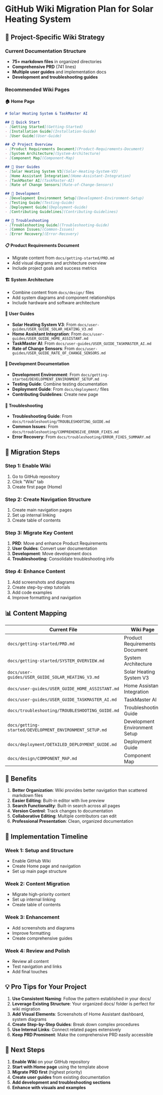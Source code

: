 # GitHub Wiki Migration Plan for Solar Heating System

## 🎯 Project-Specific Wiki Strategy

### Current Documentation Structure
- **75+ markdown files** in organized directories
- **Comprehensive PRD** (741 lines)
- **Multiple user guides** and implementation docs
- **Development and troubleshooting guides**

### Recommended Wiki Pages

#### 🏠 **Home Page**
```markdown
# Solar Heating System & TaskMaster AI

## 🚀 Quick Start
- [Getting Started](Getting-Started)
- [Installation Guide](Installation-Guide)
- [User Guide](User-Guide)

## 📋 Project Overview
- [Product Requirements Document](Product-Requirements-Document)
- [System Architecture](System-Architecture)
- [Component Map](Component-Map)

## 📖 User Guides
- [Solar Heating System V3](Solar-Heating-System-V3)
- [Home Assistant Integration](Home-Assistant-Integration)
- [TaskMaster AI](TaskMaster-AI)
- [Rate of Change Sensors](Rate-of-Change-Sensors)

## 🔧 Development
- [Development Environment Setup](Development-Environment-Setup)
- [Testing Guide](Testing-Guide)
- [Deployment Guide](Deployment-Guide)
- [Contributing Guidelines](Contributing-Guidelines)

## 🐛 Troubleshooting
- [Troubleshooting Guide](Troubleshooting-Guide)
- [Common Issues](Common-Issues)
- [Error Recovery](Error-Recovery)
```

#### 📋 **Product Requirements Document**
- Migrate content from `docs/getting-started/PRD.md`
- Add visual diagrams and architecture overview
- Include project goals and success metrics

#### 🏗️ **System Architecture**
- Combine content from `docs/design/` files
- Add system diagrams and component relationships
- Include hardware and software architecture

#### 📖 **User Guides**
- **Solar Heating System V3**: From `docs/user-guides/USER_GUIDE_SOLAR_HEATING_V3.md`
- **Home Assistant Integration**: From `docs/user-guides/USER_GUIDE_HOME_ASSISTANT.md`
- **TaskMaster AI**: From `docs/user-guides/USER_GUIDE_TASKMASTER_AI.md`
- **Rate of Change Sensors**: From `docs/user-guides/USER_GUIDE_RATE_OF_CHANGE_SENSORS.md`

#### 🔧 **Development Documentation**
- **Development Environment**: From `docs/getting-started/DEVELOPMENT_ENVIRONMENT_SETUP.md`
- **Testing Guide**: Combine testing documentation
- **Deployment Guide**: From `docs/deployment/` files
- **Contributing Guidelines**: Create new page

#### 🐛 **Troubleshooting**
- **Troubleshooting Guide**: From `docs/troubleshooting/TROUBLESHOOTING_GUIDE.md`
- **Common Issues**: From `docs/troubleshooting/COMPREHENSIVE_ERROR_FIXES.md`
- **Error Recovery**: From `docs/troubleshooting/ERROR_FIXES_SUMMARY.md`

## 🔄 Migration Steps

### Step 1: Enable Wiki
1. Go to GitHub repository
2. Click "Wiki" tab
3. Create first page (Home)

### Step 2: Create Navigation Structure
1. Create main navigation pages
2. Set up internal linking
3. Create table of contents

### Step 3: Migrate Key Content
1. **PRD**: Move and enhance Product Requirements
2. **User Guides**: Convert user documentation
3. **Development**: Move development docs
4. **Troubleshooting**: Consolidate troubleshooting info

### Step 4: Enhance Content
1. Add screenshots and diagrams
2. Create step-by-step tutorials
3. Add code examples
4. Improve formatting and navigation

## 📊 Content Mapping

| Current File | Wiki Page | Priority |
|-------------|-----------|----------|
| `docs/getting-started/PRD.md` | Product Requirements Document | High |
| `docs/getting-started/SYSTEM_OVERVIEW.md` | System Architecture | High |
| `docs/user-guides/USER_GUIDE_SOLAR_HEATING_V3.md` | Solar Heating System V3 | High |
| `docs/user-guides/USER_GUIDE_HOME_ASSISTANT.md` | Home Assistant Integration | High |
| `docs/user-guides/USER_GUIDE_TASKMASTER_AI.md` | TaskMaster AI | High |
| `docs/troubleshooting/TROUBLESHOOTING_GUIDE.md` | Troubleshooting Guide | High |
| `docs/getting-started/DEVELOPMENT_ENVIRONMENT_SETUP.md` | Development Environment Setup | Medium |
| `docs/deployment/DETAILED_DEPLOYMENT_GUIDE.md` | Deployment Guide | Medium |
| `docs/design/COMPONENT_MAP.md` | Component Map | Medium |

## 🎯 Benefits

1. **Better Organization**: Wiki provides better navigation than scattered markdown files
2. **Easier Editing**: Built-in editor with live preview
3. **Search Functionality**: Built-in search across all pages
4. **Version Control**: Track changes to documentation
5. **Collaborative Editing**: Multiple contributors can edit
6. **Professional Presentation**: Clean, organized documentation

## 🚀 Implementation Timeline

### Week 1: Setup and Structure
- Enable GitHub Wiki
- Create Home page and navigation
- Set up main page structure

### Week 2: Content Migration
- Migrate high-priority content
- Set up internal linking
- Create table of contents

### Week 3: Enhancement
- Add screenshots and diagrams
- Improve formatting
- Create comprehensive guides

### Week 4: Review and Polish
- Review all content
- Test navigation and links
- Add final touches

## 💡 Pro Tips for Your Project

1. **Use Consistent Naming**: Follow the pattern established in your docs/
2. **Leverage Existing Structure**: Your organized docs/ folder is perfect for wiki migration
3. **Add Visual Elements**: Screenshots of Home Assistant dashboard, system diagrams
4. **Create Step-by-Step Guides**: Break down complex procedures
5. **Use Internal Links**: Connect related pages extensively
6. **Keep PRD Prominent**: Make the comprehensive PRD easily accessible

## 🔗 Next Steps

1. **Enable Wiki** on your GitHub repository
2. **Start with Home page** using the template above
3. **Migrate PRD first** (highest priority)
4. **Create user guides** from existing documentation
5. **Add development and troubleshooting sections**
6. **Enhance with visuals and examples**
